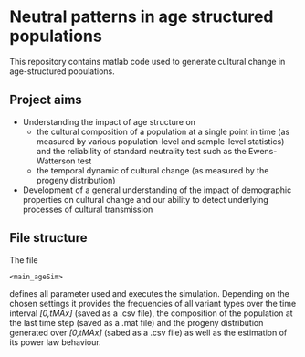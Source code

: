 # Neutral patterns in age structured populations

This repository contains matlab code used to generate cultural change in age-structured populations. 

## Project aims

* Understanding the impact of age structure on 
  * the cultural composition of a population at a single point in time (as measured by various population-level and sample-level statistics) and the reliability of standard neutrality test such as the Ewens-Watterson test
  * the temporal dynamic of cultural change (as measured by the progeny distribution)
* Development of a general understanding of the impact of demographic properties on cultural change and our ability to detect underlying processes of cultural transmission  

## File structure

The file

`<main_ageSim>`

defines all parameter used and executes the simulation. Depending on the chosen settings it provides the frequencies of all variant types over the time interval _[0,tMAx]_ (saved as a .csv file), the composition of the population at the last time step (saved as a .mat file) and the progeny distribution generated over _[0,tMAx]_ (sabed as a .csv file) as well as the estimation of its power law behaviour.

